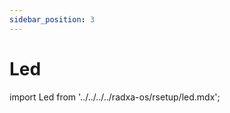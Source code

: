 ```yaml
---
sidebar_position: 3
---
```


# Led

import Led from '../../../../radxa-os/rsetup/led.mdx';

<Led />

